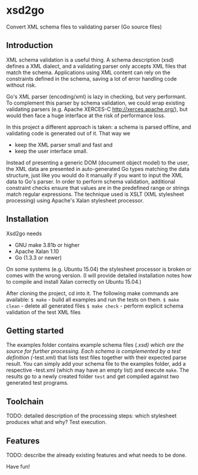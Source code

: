 # xsd2go
Convert XML schema files to validating parser (Go source files)

## Introduction
XML schema validation is a useful thing. A schema description (xsd) defines a XML dialect, and a validating parser only accepts XML files that match the schema. Applications using XML content can rely on the constraints defined in the schema, saving a lot of error handling code without risk.

Go's XML parser (encoding/xml) is lazy in checking, but very performant. To complement this parser by schema validation, we could wrap existing validating parsers (e.g. Apache XERCES-C http://xerces.apache.org/), but would then face a huge interface at the risk of performance loss.

In this project a different approach is taken: a schema is parsed offline, and validating code is generated out of it. That way we
- keep the XML parser small and fast and
- keep the user interface small.

Instead of presenting a generic DOM (document object model) to the user, the XML data are presented in auto-generated Go types matching the data structure, just like you would do it manually if you want to input the XML data to Go's parser. In order to perform schema validation, additional constraint checks ensure that values are in the predefined range or strings match regular expressions. The technique used is XSLT (XML stylesheet processing) using Apache's Xalan stylesheet processor.

## Installation
Xsd2go needs
- GNU make 3.81b or higher
- Apache Xalan 1.10
- Go (1.3.3 or newer)

On some systems (e.g. Ubuntu 15.04) the stylesheet processor is broken or comes with the wrong version. (I will provide detailed installation notes how to compile and install Xalan correctly on Ubuntu 15.04.)

After cloning the project, cd into it. The following make commands are available:
`$ make` - build all examples and run the tests on them.
`$ make clean` - delete all generated files
`$ make check` - perform explicit schema validation of the test XML files

## Getting started
The examples folder contains example schema files (*.xsd) which are the source for further processing. Each schema is complemented by a test definition (*-test.xml) that lists test files together with their expected parse result. You can simply add your schema file to the examples folder, add a respective -test.xml (which may have an empty list) and execute `make`. The results go to a newly created folder `test` and get compiled against two generated test programs.

## Toolchain
TODO: detailed description of the processing steps: which stylesheet produces what and why? Test execution.

## Features
TODO: describe the already existing features and what needs to be done.

Have fun!

